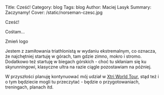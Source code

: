 Title: Cześć!
Category: blog
Tags: blog
Author: Maciej Lasyk
Summary: Zaczynamy!
Cover: /static/norseman-czesc.jpg

Cześć!

Cośtam...

Zmień logo

Jestem z zamiłowania triathlonistą w wydaniu ekstremalnym, co oznacza, że 
najchętniej startuję w górach, tam gdzie zimno, mokro i stromo. Dodatkowo też 
startuję w biegach górskich - choć tu skłaniam się ku skyrunningowi, klasyczne
ultra na razie ciągle pozostawiam na później.


W przyszłości planuję kontynuować mój udział w [Xtri World Tour](http://xtriworldtour.com/),
stąd też i o tym będziecie mogli tu przeczytać - będzie o przygotowaniach, 
treningach, planach itd.

